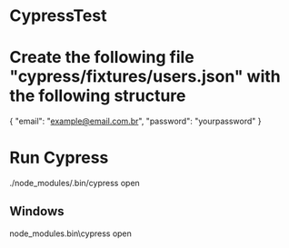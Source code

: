 # CypressTest

# Create the following file "cypress/fixtures/users.json" with the following structure
{
  "email": "example@email.com.br",
  "password": "yourpassword"
}

# Run Cypress
./node_modules/.bin/cypress open

## Windows
node_modules\.bin\cypress open